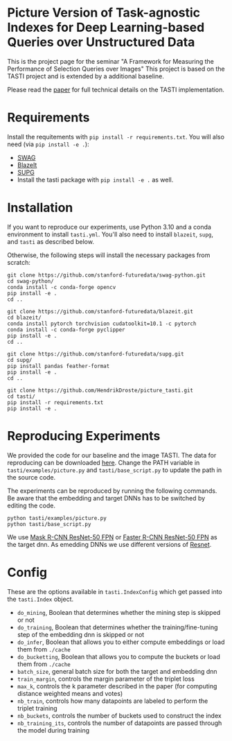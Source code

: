 # Picture Version of Task-agnostic Indexes for Deep Learning-based Queries over Unstructured Data

This is the project page for the seminar "A Framework for Measuring the Performance of Selection Queries over Images"
This project is based on the TASTI project and is extended by a additional baseline.

Please read the [paper](https://arxiv.org/abs/2009.04540) for full technical details on the TASTI implementation.

# Requirements

Install the requitements with `pip install -r requirements.txt`. You will also need (via `pip install -e .`):
- [SWAG](https://github.com/stanford-futuredata/swag-python)
- [BlazeIt](https://github.com/stanford-futuredata/blazeit)
- [SUPG](https://github.com/stanford-futuredata/supg)
- Install the tasti package with `pip install -e .` as well.

# Installation
If you want to reproduce our experiments, use Python 3.10 and a conda environment to install `tasti.yml`. You'll also need to install `blazeit`, `supg`, and `tasti` as described below.

Otherwise, the following steps will install the necessary packages from scratch:
```
git clone https://github.com/stanford-futuredata/swag-python.git
cd swag-python/
conda install -c conda-forge opencv
pip install -e .
cd ..

git clone https://github.com/stanford-futuredata/blazeit.git
cd blazeit/
conda install pytorch torchvision cudatoolkit=10.1 -c pytorch
conda install -c conda-forge pyclipper
pip install -e .
cd ..

git clone https://github.com/stanford-futuredata/supg.git
cd supg/
pip install pandas feather-format
pip install -e .
cd ..

git clone https://github.com/HendrikDroste/picture_tasti.git
cd tasti/
pip install -r requirements.txt
pip install -e .
```

# Reproducing Experiments

We provided the code for our baseline and the image TASTI.
The data for reproducing can be downloaded [here](https://huggingface.co/datasets/imagenet-1k/tree/main/data).
Change the PATH variable in `tasti/examples/picture.py` and `tasti/base_script.py` to update the path in the source code.

The experiments can be reproduced by running the following commands.
Be aware that the embedding and target DNNs has to be switched by editing the code.
```
python tasti/examples/picture.py
python tasti/base_script.py
```

We use [Mask R-CNN ResNet-50 FPN](https://pytorch.org/docs/stable/torchvision/models.html#object-detection-instance-segmentation-and-person-keypoint-detection) or [Faster R-CNN ResNet-50 FPN](https://pytorch.org/vision/main/models/generated/torchvision.models.detection.fasterrcnn_resnet50_fpn.html) as the target dnn.
As emedding DNNs we use different versions of [Resnet](https://pytorch.org/vision/main/models/resnet.html).


# Config
These are the options available in `tasti.IndexConfig` which get passed into the `tasti.Index` object.
- `do_mining`, Boolean that determines whether the mining step is skipped or not
- `do_training`, Boolean that determines whether the training/fine-tuning step of the embedding dnn is skipped or not
- `do_infer`, Boolean that allows you to either compute embeddings or load them from `./cache`
- `do_bucketting`, Boolean that allows you to compute the buckets or load them from `./cache`
- `batch_size`, general batch size for both the target and embedding dnn
- `train_margin`, controls the margin parameter of the triplet loss
- `max_k`, controls the k parameter described in the paper (for computing distance weighted means and votes)
- `nb_train`, controls how many datapoints are labeled to perform the triplet training
- `nb_buckets`, controls the number of buckets used to construct the index
- `nb_training_its`, controls the number of datapoints are passed through the model during training
